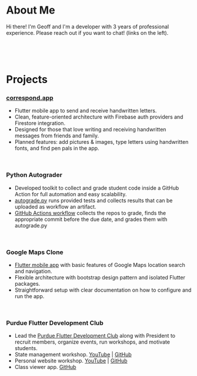 # About Me
Hi there! I'm Geoff and I'm a developer with 3 years of professional experience.
Please reach out if you want to chat! (links on the left).

&nbsp;

&nbsp;

# Projects

### [correspond.app](https://correspond.app)
* Flutter mobile app to send and receive handwritten letters.
* Clean, feature-oriented architecture with Firebase auth providers and Firestore integration.
* Designed for those that love writing and receiving handwritten messages from friends and family.
* Planned features: add pictures & images, type letters using handwritten fonts, and find pen pals in the app.

&nbsp;

### Python Autograder
* Developed toolkit to collect and grade student code inside a GitHub Action for full automation and easy scalability.
* [autograde.py](https://pypi.org/project/autograde.py/) runs provided tests and collects results that can be uploaded as workflow an artifact.
* [GitHub Actions workflow](https://github.com/PurdueECE/autograder-demo) collects the repos to grade, finds the appropriate commit before the due date, and grades them with autograde.py

&nbsp;

### Google Maps Clone
* [Flutter mobile app](https://github.com/gcwill70/maps_clone) with basic features of Google Maps location search and navigation.
* Flexible architecture with bootstrap design pattern and isolated Flutter packages.
* Straightforward setup with clear documentation on how to configure and run the app.

&nbsp;

### Purdue Flutter Development Club
* Lead the [Purdue Flutter Development Club](https://github.com/purdueflutter) along with President to recruit members, organize events, run workshops, and motivate students.
* State management workshop. [YouTube](https://www.youtube.com/watch?v=EJag5uRRy6c) | [GitHub](https://github.com/purdueflutter/state_mgmt_workshop)
* Personal website workshop. [YouTube](https://www.youtube.com/watch?v=gq3wCHI0G5w) | [GitHub](https://github.com/purdueflutter/purdueflutter.github.io)
* Class viewer app. [GitHub](https://github.com/purdueflutter/basicflutterworkshop_app)